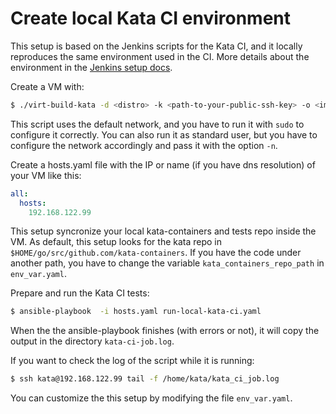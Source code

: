 # Create local Kata CI environment
This setup is based on the Jenkins scripts for the Kata CI, and it locally reproduces the same environment used in the CI. More details about the environment in the [Jenkins setup docs](https://github.com/kata-containers/ci/blob/master/Jenkins_setup.md#job-build-script).

Create a VM with:
```bash
$ ./virt-build-kata -d <distro> -k <path-to-your-public-ssh-key> -o <image>
```
This script uses the default network, and you have to run it with `sudo` to configure it correctly. You can also run it as standard user, but you have to configure the network accordingly and pass it with the option `-n`.

Create a hosts.yaml file with the IP or name (if you have dns resolution) of your VM like this:
```yaml
all:
  hosts:
    192.168.122.99
```
This setup syncronize your local kata-containers and tests repo inside the VM. As default, this setup looks for the kata repo in `$HOME/go/src/github.com/kata-containers`. If you have the code under another path, you have to change the variable `kata_containers_repo_path` in `env_var.yaml`.

Prepare and run the Kata CI tests:
```bash
$ ansible-playbook  -i hosts.yaml run-local-kata-ci.yaml
```
When the the ansible-playbook finishes (with errors or not), it will copy the output in the directory `kata-ci-job.log`.

If you want to check the log of the script while it is running:
```bash
$ ssh kata@192.168.122.99 tail -f /home/kata/kata_ci_job.log
```
You can customize the this setup by modifying the file `env_var.yaml`.
